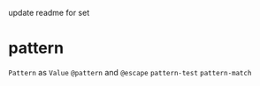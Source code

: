 update readme for set

# pattern

`Pattern` as `Value`
`@pattern` and `@escape`
`pattern-test`
`pattern-match`
